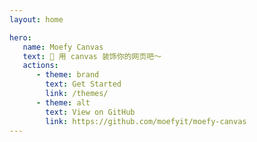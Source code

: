 ```yaml
---
layout: home

hero:
   name: Moefy Canvas
   text: 🎉 用 canvas 装饰你的网页吧～
   actions:
      - theme: brand
        text: Get Started
        link: /themes/
      - theme: alt
        text: View on GitHub
        link: https://github.com/moefyit/moefy-canvas
---
```


<ClientOnly>
   <Sakura v-if="theme === 'sakura'"/>
   <Sparkler v-else-if="theme === 'sparkler'"/>
   <Ribbon v-else-if="theme === 'ribbon'"/>
   <popper v-else="theme === 'popper'"/>
</ClientOnly>

<script setup>
const themes = ["sakura", "sparkler", "popper", "ribbon"]
const idx = Math.floor(Math.random() * 4)
const theme = themes[idx]
</script>
